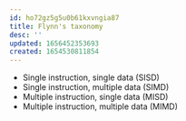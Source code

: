 ```yaml
---
id: ho72gz5g5u0b61kxvngia87
title: Flynn's taxonomy
desc: ''
updated: 1656452353693
created: 1654530811854
---
```

- Single instruction, single data (SISD)
- Single instruction, multiple data (SIMD)
- Multiple instruction, single data (MISD)
- Multiple instruction, multiple data (MIMD)
